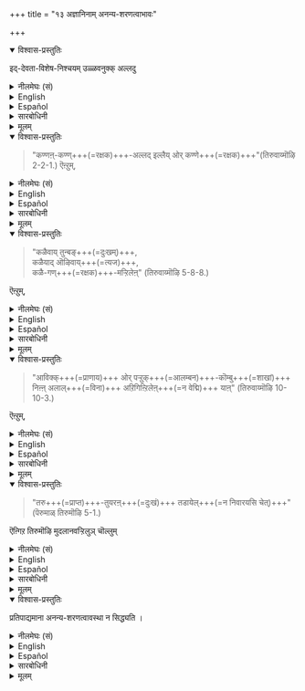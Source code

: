 +++
title = "१३ अज्ञानिनाम् अनन्य-शरणत्वाभावः"

+++

<details open><summary>विश्वास-प्रस्तुतिः</summary>

इद्-देवता-विशेष-निश्चयम् उळ्ळवनुक्क् अल्लदु  
</details>

<details><summary>नीलमेघः (सं)</summary>

एतद्-देवता-विशेष-निश्चय-शून्यानाम्, 
</details>

<details><summary>English</summary>

For men other than those who have this conviction about the Supreme Deity, 
</details>

<details><summary>Español</summary>

For men other than those who have this conviction about the Supreme Deity, 
</details>

<details><summary>सारबोधिनी</summary>

इप्पडि परदेवतैक्कुमदिऩ् पारमार्थ्यत्तुक्कुमनुसन्धेयस्थलङ् गळै रहस्यत्रयत्तिले काट्टि श्रीमाऩाऩ नारायणने परदेवतै यॆऩ्गिऱ निश्चयमिल्ला तवनुक्कु अनन्यशरणत्वादिरूपपारमैकान्त्यम् किडैयादॆऩ्गिऱार् इत्देवताविशेषेत्यादि । 
</details>

<details><summary>मूलम्</summary>

इद्देवताविशेषनिश्चयम् उळ्ळवनुक्कल्लदु  
</details>

<details open><summary>विश्वास-प्रस्तुतिः</summary>

> "कण्णऩ्-कण्ण्+++(=रक्षक)+++-अल्लद् इल्लैय् ओर् कण्णे+++(=रक्षक)+++"(तिरुवाय्मॊऴि 2-2-1.) ऎऩ्ऱुम्,
</details>

<details><summary>नीलमेघः (सं)</summary>

"74 कृष्णात् रक्षकादन्यो रक्षको नास्ति" इति, 
</details>

<details><summary>English</summary>

"[^f239] There is no refuge other than Kṛṣṇa". 
</details>

<details><summary>Español</summary>

"[^f239] There is no refuge other than Kṛṣṇa". 
</details>

<details><summary>सारबोधिनी</summary>

अनन्यशरणतैयिऩ् प्रकारत्तै पासुरङ्गळाले काण्बिक्किऱार् कण्णनित्यादि । कण्णऩ् कण् - कृष्णने रक्षकऩ्, अल्लदु - तद्व्यतिरिक्तमाऩ, ओर्गण्णे -ऒरु रक्षकने इल्लै. 
</details>

<details><summary>मूलम्</summary>

"कण्णऩ् कण्णल्लदिल्लैयोर् कण्णे"(तिरुवाय्मॊऴि 2-2-1.) ऎऩ्ऱुम्,
</details>

<details open><summary>विश्वास-प्रस्तुतिः</summary>

> "कळैवाय् तुन्बङ्+++(=दुःखम्)+++,  
> कळैयाद् ऒऴिवाय्+++(=त्यज)+++,  
> कळै-गण्+++(=रक्षक)+++-मऱ्ऱिलेऩ्" (तिरुवाय्मॊऴि 5-8-8.) 

ऎऩ्ऱुम्,
</details>

<details><summary>नीलमेघः (सं)</summary>

[[६७]]  

> “75 निवर्तय दुःखम् मा वा निवर्तय;  
> निवर्तकान्तर-शून्योऽहम् " 

इति 
</details>

<details><summary>English</summary>

> "Whether you[^f240]  weed out my suffering  
> or whether you do not weed it out,  
> I have no other means of getting it removed." 
</details>

<details><summary>Español</summary>

> "Whether you[^f240]  weed out my suffering  
> or whether you do not weed it out,  
> I have no other means of getting it removed." 
</details>

<details><summary>सारबोधिनी</summary>

कळैवायित्यादि । तुन्बम् - संसारदुःखत्तै, कळैवाय् - पोक्कडित्तरुळुवाय्; अऩ्ऱिये कळैयादॊऴिवाय् - पोक्कडिक्कामल् पोवायागिल्, कळैगण्मऱ्ऱिलेऩ् - अदैप् पोक्कडिप्पदऱ्‌कु उपायम् वेऱुडैयेनल्लेऩ्. त्वद्व्यतिरिक्तरक्षकरॆनक्कॊरुवरुमिल्लै यॆऩ्ऱबडि. 
</details>

<details><summary>मूलम्</summary>

"कळैवाय् तुन्बङ् गळैयादॊऴिवाय् कळैगण्मऱ्ऱिलेऩ्" (तिरुवाय्मॊऴि 5-8-8.) ऎऩ्ऱुम्,
</details>

<details open><summary>विश्वास-प्रस्तुतिः</summary>

> "आविक्क्+++(=प्राणाय)+++ ओर् पऱ्ऱुक्+++(=आलम्बन)+++-कॊम्बु+++(=शाखां)+++ निऩ्ऩ् अलाल्+++(=विना)+++ अऱिगिऩ्ऱिलेऩ्+++(=न वेद्मि)+++ याऩ्" (तिरुवाय्मॊऴि 10-10-3.) 

ऎऩ्ऱुम्,
</details>

<details><summary>नीलमेघः (सं)</summary>

> "76 प्राणस्यैकाम् अवलम्बन-शाखां  
> त्वां विना न जानाम्यहम् " 

इति 
</details>

<details><summary>English</summary>

"I know[^f241] of no other staff of support for my soul". 
</details>

<details><summary>Español</summary>

"I know[^f241] of no other staff of support for my soul". 
</details>

<details><summary>सारबोधिनी</summary>

आविक्कु इत्यादि । आविक्कु - संसारमागिऱ नदियिले अडित्तुक्कॊण्डुबोगिऱ ऎऩ्ऩात्मावुक्कु, ओर् पऱ्ऱुक्कॊम्बु - ऒरु हस्तावलंबनशाखै, शरणमॆऩ्ऱबडि. निऩ्ऩलाल् - ‘‘अमृतस्यैष सेतुः’’ ‘‘विष्णुपोतं विना नान्यत्’’ ऎऩ्ऱु सॊल्लप्पट्ट उऩ्ऩैयॊऴिय, अऱिगिऩ्ऱिलेऩ् - अऱियमाट्टुगिऱिलेऩ्. 
</details>

<details><summary>मूलम्</summary>

"आविक्कोर् पऱ्ऱुक्कॊम्बु निऩ्ऩलालऱिगिऩ्ऱिलेऩ् याऩ्" (तिरुवाय्मॊऴि 10-10-3.) ऎऩ्ऱुम्,
</details>

<details open><summary>विश्वास-प्रस्तुतिः</summary>

> "तरु+++(=प्राप्त)+++-तुयरऩ्+++(=दुःखं)+++ तडायेल्+++(=न निवारयसि चेत्)+++" (पॆरुमाळ् तिरुमॊऴि 5-1.) 

ऎऩ्गिऱ तिरुमॊऴि मुदलानवऱ्ऱिलुञ् चॊल्लुम्
</details>

<details><summary>नीलमेघः (सं)</summary>

> "77 तरुतुयरं तडायेल्" ( प्राप्तं दुःखं न निवारयसि चेत् — त्वच्चरणमन्तरा शरणं नास्ति ) " 

इत्युपक्रमक-श्री-सूक्त-प्रभृतिषु च  

</details>

<details><summary>English</summary>

(We may see also) the ten stanzas beginning with:  

> “If you do not [^f242] withhold the suffering due to my karma", 
</details>

<details><summary>Español</summary>

(We may see also) the ten stanzas beginning with:  
“If you do not [^f242] withhold the suffering due to my karma", 
</details>

<details><summary>सारबोधिनी</summary>

तरुदुयरमित्यादि । तरुदुयरम् - कर्मानुगुणमाग नी तरुम् तुयरत्तै, अक्करुमङ्गळै नीक्कि नीये तडुक्कवेणुम्. अप्पडित् तडायेल् - पोक्कडिक्काविडिल्, उऩ् सरणल्लाल् सरणिल्लै - तेवरीर् तिरुवडिगळैयॊऴिय वेऱु शरणमिल्लै. ऎऩ्गिऱ तिरुमॊऴि मुदलानवऱ्ऱिलुम् - इदै उपक्रमगाथैयागवुडैय दशगाथापरिमितमाऩ तिरुमॊऴि प्रभृतिकळिलुम्, मुदलाऩ ऎन्बदाल् "कॊण्डबॆण्डिर्" इत्यादिग्रहणम्. 
</details>

<details><summary>मूलम्</summary>

"तरुदुयरऩ् दडायेल्" (पॆरुमाळ् तिरुमॊऴि 5-1.) ऎऩ्गिऱ तिरुमॊऴि मुदलानवऱ्ऱिलुञ् चॊल्लुम्
</details>

<details open><summary>विश्वास-प्रस्तुतिः</summary>

प्रतिपाद्यमाना अनन्य-शरणत्वावस्था न सिद्ध्यति ।
</details>

<details><summary>नीलमेघः (सं)</summary>

प्रतिपाद्यमाना अनन्यशरणत्वावस्था न सिद्ध्यति ।
</details>

<details><summary>English</summary>

it is not possible to be in the state of having Bhagavān alone exclusively as their protector, a state such as is described in the preceding (following) and other words of the Alwars.
</details>

<details><summary>Español</summary>

it is not possible to be in the state of having Bhagavān alone exclusively as their protector, a state such as is described in the preceding (following) and other words of the Alwars.
</details>

<details><summary>सारबोधिनी</summary>

अनन्यशरणत्वावस्थै किडैयादु इति । अनन्यगतित्वरूपप्रपत्त्यधिकारमे सिद्धियादॆऩ्ऱबडि.  
</details>

<details><summary>मूलम्</summary>

अनन्य-शरणत्वावस्थै किडैयादु.
</details>


